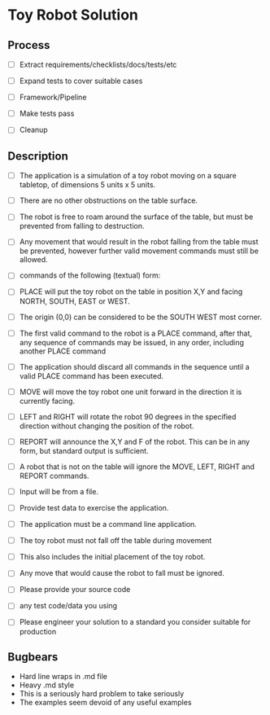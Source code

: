 Toy Robot Solution
==================

Process
-------
- [ ] Extract requirements/checklists/docs/tests/etc
- [ ] Expand tests to cover suitable cases
- [ ] Framework/Pipeline
- [ ] Make tests pass
- [ ] Cleanup


Description
-----------

- [ ] The application is a simulation of a toy robot moving on a square tabletop, of dimensions 5 units x 5 units.
- [ ] There are no other obstructions on the table surface.
- [ ] The robot is free to roam around the surface of the table, but must be prevented from falling to destruction.
- [ ] Any movement that would result in the robot falling from the table must be prevented, however further valid movement commands must still be allowed.

- [ ] commands of the following (textual) form:
- [ ] PLACE will put the toy robot on the table in position X,Y and facing NORTH, SOUTH, EAST or WEST.
- [ ] The origin (0,0) can be considered to be the SOUTH WEST most corner.
- [ ] The first valid command to the robot is a PLACE command, after that, any sequence of commands may be issued, in any order, including another PLACE command
- [ ] The application should discard all commands in the sequence until
  a valid PLACE command has been executed.
- [ ] MOVE will move the toy robot one unit forward in the direction it is currently facing.
- [ ] LEFT and RIGHT will rotate the robot 90 degrees in the specified direction without changing the position of the robot.
- [ ] REPORT will announce the X,Y and F of the robot. This can be in any form, but standard output is sufficient.

- [ ] A robot that is not on the table will ignore the MOVE, LEFT, RIGHT and REPORT commands.
- [ ] Input will be from a file.
- [ ] Provide test data to exercise the application.
- [ ] The application must be a command line application.

- [ ] The toy robot must not fall off the table during movement
- [ ] This also includes the initial placement of the toy robot.
- [ ] Any move that would cause the robot to fall must be ignored.

- [ ] Please provide your source code
- [ ] any test code/data you using
- [ ] Please engineer your solution to a standard you consider suitable for
production


Bugbears
--------
- Hard line wraps in .md file
- Heavy .md style
- This is a seriously hard problem to take seriously
- The examples seem devoid of any useful examples
